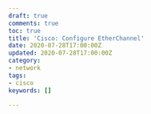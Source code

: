```yaml
---
draft: true
comments: true
toc: true
title: 'Cisco: Configure EtherChannel'
date: 2020-07-28T17:00:00Z
updated: 2020-07-28T17:00:00Z
category:
- network
tags:
- cisco
keywords: []

---
```

